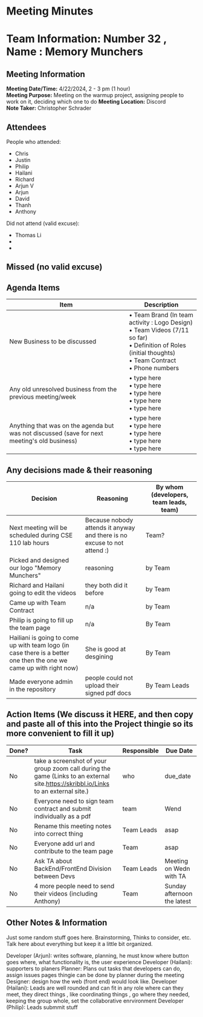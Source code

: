 # Meeting Minutes
# Team Information: Number 32 , Name : Memory Munchers
## Meeting Information
**Meeting Date/Time:** 4/22/2024, 2 - 3 pm (1 hour)  
**Meeting Purpose:** Meeting on the warmup project, assigning people to work on it, deciding which one to do
**Meeting Location:** Discord  
**Note Taker:** Christopher Schrader

## Attendees
People who attended:
- Chris
- Justin
- Philip
- Hailani
- Richard
- Arjun V
- Arjun 
- David
- Thanh
- Anthony
  
Did not attend (valid excuse):
- Thomas Li
- 
- 
Missed (no valid excuse) 
-
  
## Agenda Items

Item | Description
---- | ----
New Business to be discussed | • Team Brand (In team activity : Logo Design) <br>• Team Videos (7/11 so far) <br>• Definition of Roles (initial thoughts) <br>• Team Contract <br>• Phone numbers  
Any old unresolved business from the previous meeting/week | • type here <br>• type  here <br>• type  here <br>• type  here <br>• type here
Anything that was on the agenda but was not discussed (save for next meeting's old business) | • type here <br>• type  here <br>• type  here <br>• type  here <br>• type here

## Any decisions made & their reasoning
Decision | Reasoning | By whom (developers, team leads, team) |
---- | ---- | ---- |
Next meeting will be scheduled during CSE 110 lab hours | Because nobody attends it anyway and there is no excuse to not attend :) | Team? |
Picked and designed our logo "Memory Munchers" | reasoning | by Team |
Richard and Hailani going to edit the videos  | they both did it before | by Team |
Came up with Team Contract  | n/a | by Team |
Philip is going to fill up the team page | n/a | By Team 
Hailiani is going to come up with team logo (in case there is a better one then the one we came up with right now) | She is good at desgining | By Team 
Made everyone admin in the repository | people could not upload their signed pdf docs | By Team Leads 


## Action Items (We discuss it HERE, and then copy and paste all of this into the Project thingie so its more convenient to fill it up)
| Done? | Task | Responsible | Due Date |
| ---- | ---- | ---- | ---- |
| No | take a screenshot of your group zoom call during the game (Links to an external site.https://skribbl.io/Links to an external site.) | who | due_date |
| No | Everyone need to sign team contract and submit individually as a pdf| team | Wend |
| No | Rename this meeting notes into correct thing | Team Leads | asap |
| No | Everyone add url and contribute to the team page | Team | asap |
| No | Ask TA about BackEnd/FrontEnd Division between Devs | Team Leads | Meeting on Wedn with TA |
| No | 4 more people need to send their videos (including Anthony) | Team  | Sunday afternoon the latest |





## Other Notes & Information
Just some random stuff goes here. Brainstorming, Thinks to consider, etc. Talk here about everything but keep it a little bit organized. 

Developer (Arjun): writes software, planning, he must know where button goes where, what functionality is, the user experience
Developer (Hailani): supporters to planers 
Planner: Plans out tasks that developers can do, assign issues pages thingie can be done by planner during the meeting 
Designer: design how the web (front end) would look like. 
Developer (Hailani): Leads are well rounded and can fit in any role where can they meet, they direct things , like coordinating things , go where they needed, keeping the group whole, set the collaborative enrvironment 
Developer (Philip): Leads submmit stuff 

